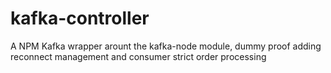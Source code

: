 # kafka-controller
A NPM Kafka wrapper arount the kafka-node module, dummy proof adding reconnect management and consumer strict order processing
